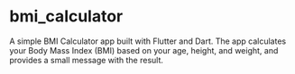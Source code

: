 # bmi_calculator
A simple BMI Calculator app built with Flutter and Dart. The app calculates your Body Mass Index (BMI) based on your age, height, and weight, and provides a small message with the result.
